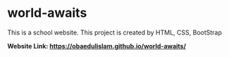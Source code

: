 # world-awaits
This is a school website. This project is created by HTML, CSS, BootStrap

**Website Link: https://obaedulislam.github.io/world-awaits/**
